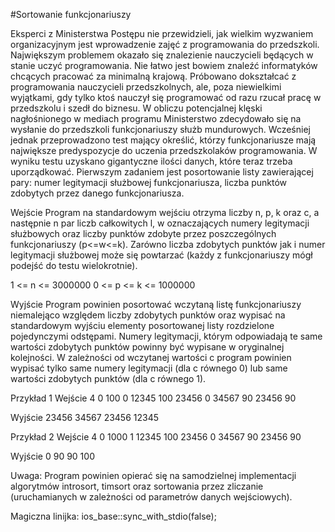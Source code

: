 #Sortowanie funkcjonariuszy

Eksperci z Ministerstwa Postępu nie przewidzieli, jak wielkim wyzwaniem organizacyjnym jest wprowadzenie zajęć z programowania do przedszkoli. Największym problemem okazało się znalezienie nauczycieli będących w stanie uczyć programowania. Nie łatwo jest bowiem znaleźć informatyków chcących pracować za minimalną krajową. Próbowano dokształcać z programowania nauczycieli przedszkolnych, ale, poza niewielkimi wyjątkami, gdy tylko ktoś nauczył się programować od razu rzucał pracę w przedszkolu i szedł do biznesu. W obliczu potencjalnej klęski nagłośnionego w mediach programu Ministerstwo zdecydowało się na wysłanie do przedszkoli funkcjonariuszy służb mundurowych. Wcześniej jednak przeprowadzono test mający określić, którzy funkcjonariusze mają największe predyspozycje do uczenia przedszkolaków programowania. W wyniku testu uzyskano gigantyczne ilości danych, które teraz trzeba uporządkować. Pierwszym zadaniem jest posortowanie listy zawierającej pary: numer legitymacji służbowej funkcjonariusza, liczba punktów zdobytych przez danego funkcjonariusza.

Wejście
Program na standardowym wejściu otrzyma liczby n, p, k oraz c, a następnie n par liczb całkowitych l, w oznaczających numery legitymacji służbowych oraz liczby punktów zdobyte przez poszczególnych funkcjonariuszy (p<=w<=k). Zarówno liczba zdobytych punktów jak i numer legitymacji służbowej może się powtarzać (każdy z funkcjonariuszy mógł podejść do testu wielokrotnie).

1 <= n <= 3000000
0 <= p <= k <= 1000000

Wyjście
Program powinien posortować wczytaną listę funkcjonariuszy niemalejąco względem liczby zdobytych punktów oraz wypisać na standardowym wyjściu elementy posortowanej listy rozdzielone pojedynczymi odstępami. Numery legitymacji, którym odpowiadają te same wartości zdobytych punktów powinny być wypisane w oryginalnej kolejności. W zależności od wczytanej wartości c program powinien wypisać tylko same numery legitymacji (dla c równego 0) lub same wartości zdobytych punktów (dla c równego 1).

Przykład 1
Wejście
4 0 100 0
12345 100
23456 0
34567 90
23456 90

Wyjście
23456 34567 23456 12345

Przykład 2
Wejście
4 0 1000 1
12345 100
23456 0
34567 90
23456 90

Wyjście
0 90 90 100

Uwaga: Program powinien opierać się na samodzielnej implementacji algorytmów introsort, timsort oraz sortowania przez zliczanie (uruchamianych w zależności od parametrów danych wejściowych).

Magiczna linijka: ios_base::sync_with_stdio(false);
